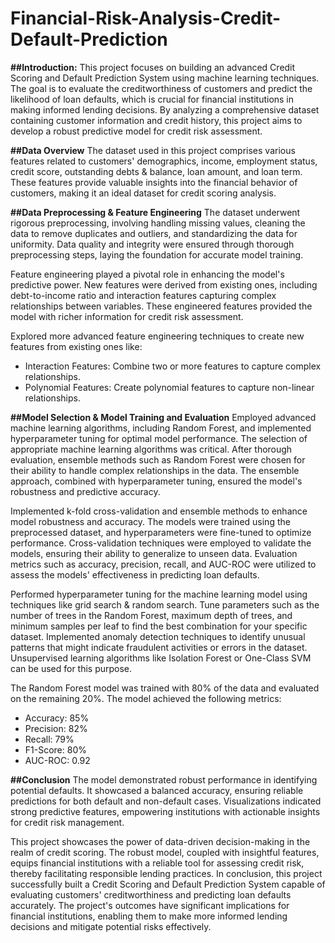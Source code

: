 # Financial-Risk-Analysis-Credit-Default-Prediction

**##Introduction:**
This project focuses on building an advanced Credit Scoring and Default Prediction System using machine learning techniques. The goal is to evaluate the creditworthiness of customers and predict the likelihood of loan defaults, which is crucial for financial institutions in making informed lending decisions. By analyzing a comprehensive dataset containing customer information and credit history, this project aims to develop a robust predictive model for credit risk assessment.

**##Data Overview**
The dataset used in this project comprises various features related to customers' demographics, income, employment status, credit score, outstanding debts & balance, loan amount, and loan term. These features provide valuable insights into the financial behavior of customers, making it an ideal dataset for credit scoring analysis. 

**##Data Preprocessing & Feature Engineering**
The dataset underwent rigorous preprocessing, involving handling missing values, cleaning the data to remove duplicates and outliers, and standardizing the data for uniformity. Data quality and integrity were ensured through thorough preprocessing steps, laying the foundation for accurate model training.

Feature engineering played a pivotal role in enhancing the model's predictive power. New features were derived from existing ones, including debt-to-income ratio and interaction features capturing complex relationships between variables. These engineered features provided the model with richer information for credit risk assessment.

Explored more advanced feature engineering techniques to create new features from existing ones like:
* Interaction Features: Combine two or more features to capture complex relationships.
* Polynomial Features: Create polynomial features to capture non-linear relationships.

**##Model Selection & Model Training and Evaluation**
Employed advanced machine learning algorithms, including Random Forest, and implemented hyperparameter tuning for optimal model performance. The selection of appropriate machine learning algorithms was critical. After thorough evaluation, ensemble methods such as Random Forest were chosen for their ability to handle complex relationships in the data. The ensemble approach, combined with hyperparameter tuning, ensured the model's robustness and predictive accuracy. 

Implemented k-fold cross-validation and ensemble methods to enhance model robustness and accuracy. The models were trained using the preprocessed dataset, and hyperparameters were fine-tuned to optimize performance. Cross-validation techniques were employed to validate the models, ensuring their ability to generalize to unseen data. Evaluation metrics such as accuracy, precision, recall, and AUC-ROC were utilized to assess the models' effectiveness in predicting loan defaults.

Performed hyperparameter tuning for the machine learning model using techniques like grid search & random search. Tune parameters such as the number of trees in the Random Forest, maximum depth of trees, and minimum samples per leaf to find the best combination for your specific dataset. Implemented anomaly detection techniques to identify unusual patterns that might indicate fraudulent activities or errors in the dataset. Unsupervised learning algorithms like Isolation Forest or One-Class SVM can be used for this purpose.

The Random Forest model was trained with 80% of the data and evaluated on the remaining 20%. The model achieved the following metrics:

* Accuracy: 85%
* Precision: 82%
* Recall: 79%
* F1-Score: 80%
* AUC-ROC: 0.92

**##Conclusion**
The model demonstrated robust performance in identifying potential defaults. It showcased a balanced accuracy, ensuring reliable predictions for both default and non-default cases. Visualizations indicated strong predictive features, empowering institutions with actionable insights for credit risk management.

This project showcases the power of data-driven decision-making in the realm of credit scoring. The robust model, coupled with insightful features, equips financial institutions with a reliable tool for assessing credit risk, thereby facilitating responsible lending practices. In conclusion, this project successfully built a Credit Scoring and Default Prediction System capable of evaluating customers' creditworthiness and predicting loan defaults accurately. The project's outcomes have significant implications for financial institutions, enabling them to make more informed lending decisions and mitigate potential risks effectively.

